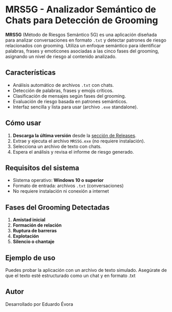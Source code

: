 # MRS5G - Analizador Semántico de Chats para Detección de Grooming

**MRS5G** (Método de Riesgos Semántico 5G) es una aplicación diseñada para analizar conversaciones en formato `.txt` y detectar patrones de riesgo relacionados con grooming. Utiliza un enfoque semántico para identificar palabras, frases y emoticones asociadas a las cinco fases del grooming, asignando un nivel de riesgo al contenido analizado.

## Características

- Análisis automático de archivos `.txt` con chats.
- Detección de palabras, frases y emojis críticos.
- Clasificación de mensajes según fases del grooming.
- Evaluación de riesgo basada en patrones semánticos.
- Interfaz sencilla y lista para usar (archivo `.exe` standalone).

## Cómo usar

1. **Descarga la última versión** desde la [sección de Releases](https://github.com/tuusuario/mrs5g/releases).
2. Extrae y ejecuta el archivo `MRS5G.exe` (no requiere instalación).
3. Selecciona un archivo de texto con chats.
4. Espera el análisis y revisa el informe de riesgo generado.

## Requisitos del sistema

- Sistema operativo: **Windows 10 o superior**
- Formato de entrada: archivos `.txt` (conversaciones)
- No requiere instalación ni conexión a internet

## Fases del Grooming Detectadas

1. **Amistad inicial**
2. **Formación de relación**
3. **Ruptura de barreras**
4. **Explotación**
5. **Silencio o chantaje**

## Ejemplo de uso

Puedes probar la aplicación con un archivo de texto simulado. Asegúrate de que el texto esté estructurado como un chat y en formato .txt

## Autor

Desarrollado por Eduardo Évora
